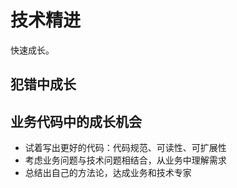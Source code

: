 # 技术精进

快速成长。

## 犯错中成长

## 业务代码中的成长机会

- 试着写出更好的代码：代码规范、可读性、可扩展性
- 考虑业务问题与技术问题相结合，从业务中理解需求
- 总结出自己的方法论，达成业务和技术专家
